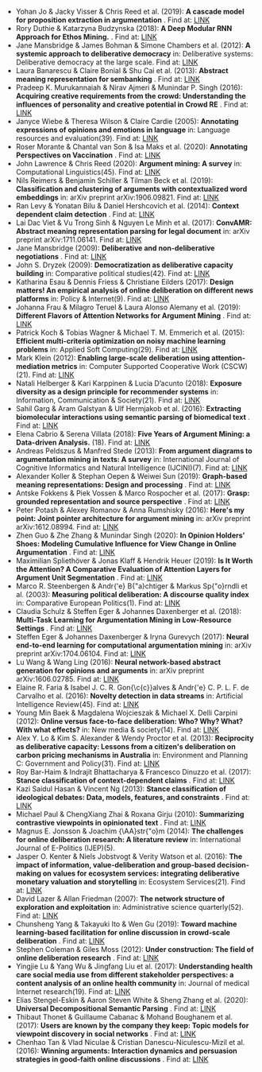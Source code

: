 - Yohan Jo & Jacky Visser & Chris Reed et al.  (2019):  **A cascade model for proposition extraction in argumentation** . Find at: [LINK](https://discovery.dundee.ac.uk/ws/files/40857139/Final_Published_Version.pdf)
- Rory Duthie & Katarzyna Budzynska  (2018):  **A Deep Modular RNN Approach for Ethos Mining.** . Find at: [LINK](https://www.ijcai.org/Proceedings/2018/0562.pdf)
- Jane Mansbridge & James Bohman & Simone Chambers et al.  (2012):  **A systemic approach to deliberative democracy** in: Deliberative systems: Deliberative democracy at the large scale. Find at: [LINK](http://wrap.warwick.ac.uk/42988/2/WRAP_Parkinson_systemic_9781107025394c01_p1-26.pdf?utm_content=buffera48ed&utm_medium=social&utm_source=facebook.com&utm_campaign=buffer)
- Laura Banarescu & Claire Bonial & Shu Cai et al.  (2013):  **Abstract meaning representation for sembanking** . Find at: [LINK](https://www.aclweb.org/anthology/W13-2322.pdf)
- Pradeep K. Murukannaiah & Nirav Ajmeri & Munindar P. Singh  (2016):  **Acquiring creative requirements from the crowd: Understanding the influences of personality and creative potential in Crowd RE** . Find at: [LINK](https://ieeexplore.ieee.org/stamp/stamp.jsp?arnumber=7765523&casa_token=2ngHOkOcPQcAAAAA:l54FVWFI2_K2JWhCXRF4Cy2Ov6IVvNA4Y2OjccfNOvU-LDVuh1Hz1GX2p7os7UkzBkGtWI9fyJo)
- Janyce Wiebe & Theresa Wilson & Claire Cardie  (2005):  **Annotating expressions of opinions and emotions in language** in: Language resources and evaluation(39). Find at: [LINK](https://link.springer.com/content/pdf/10.1007/s10579-005-7880-9.pdf)
- Roser Morante & Chantal van Son & Isa Maks et al.  (2020):  **Annotating Perspectives on Vaccination** . Find at: [LINK](https://www.aclweb.org/anthology/2020.lrec-1.611.pdf)
- John Lawrence & Chris Reed  (2020):  **Argument mining: A survey** in: Computational Linguistics(45). Find at: [LINK](https://www.researchgate.net/publication/336351909_Argument_Mining_A_Survey/link/5e21ca47299bf1e1fab9d627/download)
- Nils Reimers & Benjamin Schiller & Tilman Beck et al.  (2019):  **Classification and clustering of arguments with contextualized word embeddings** in: arXiv preprint arXiv:1906.09821. Find at: [LINK](https://arxiv.org/pdf/1906.09821.pdf)
- Ran Levy & Yonatan Bilu & Daniel Hershcovich et al.  (2014):  **Context dependent claim detection** . Find at: [LINK](https://www.aclweb.org/anthology/C14-1141.pdf)
- Lai Dac Viet & Vu Trong Sinh & Nguyen Le Minh et al.  (2017):  **ConvAMR: Abstract meaning representation parsing for legal document** in: arXiv preprint arXiv:1711.06141. Find at: [LINK](https://arxiv.org/pdf/1711.06141.pdf)
- Jane Mansbridge  (2009):  **Deliberative and non-deliberative negotiations** . Find at: [LINK](https://dash.harvard.edu/bitstream/handle/1/4415943/Mansbridge%20Deliberative.pdf)
- John S. Dryzek  (2009):  **Democratization as deliberative capacity building** in: Comparative political studies(42). Find at: [LINK](https://journals.sagepub.com/doi/pdf/10.1177/0010414009332129?casa_token=_feF9iCOIAgAAAAA:mt7DSTZGykwDthMLFkPy63dodbC2uIF4Th00F4ZO_S28yXuMU2KpcPmCy7Evrp-fwYbmziLDw2kruQ)
- Katharina Esau & Dennis Friess & Christiane Eilders  (2017):  **Design matters! An empirical analysis of online deliberation on different news platforms** in: Policy \& Internet(9). Find at: [LINK](https://onlinelibrary.wiley.com/doi/pdf/10.1002/poi3.154?casa_token=gDXx8ffTs2UAAAAA:vXtYxJt-qSbddGxjQxJhQmOVT0CgEP-V8FdBS3wW9k9MDuY8OsGob8d2T4vu9v9ZVapmXfmzcRrKuI8S)
- Johanna Frau & Milagro Teruel & Laura Alonso Alemany et al.  (2019):  **Different Flavors of Attention Networks for Argument Mining** . Find at: [LINK](https://www.aaai.org/ocs/index.php/FLAIRS/FLAIRS19/paper/viewFile/18298/17415)
- Patrick Koch & Tobias Wagner & Michael T. M. Emmerich et al.  (2015):  **Efficient multi-criteria optimization on noisy machine learning problems** in: Applied Soft Computing(29). Find at: [LINK](http://www.gm.fh-koeln.de/~konen/Publikationen/Koch2015a-ASOC.pdf)
- Mark Klein  (2012):  **Enabling large-scale deliberation using attention-mediation metrics** in: Computer Supported Cooperative Work (CSCW)(21). Find at: [LINK](https://link.springer.com/content/pdf/10.1007/s10606-012-9156-4.pdf)
- Natali Helberger & Kari Karppinen & Lucia D’acunto  (2018):  **Exposure diversity as a design principle for recommender systems** in: Information, Communication \& Society(21). Find at: [LINK](https://www.tandfonline.com/doi/full/10.1080/1369118X.2016.1271900)
- Sahil Garg & Aram Galstyan & Ulf Hermjakob et al.  (2016):  **Extracting biomolecular interactions using semantic parsing of biomedical text** . Find at: [LINK](https://www.aaai.org/ocs/index.php/AAAI/AAAI16/paper/download/11740/12014)
- Elena Cabrio & Serena Villata  (2018):  **Five Years of Argument Mining: a Data-driven Analysis.** (18). Find at: [LINK](https://www.ijcai.org/Proceedings/2018/0766.pdf)
- Andreas Peldszus & Manfred Stede  (2013):  **From argument diagrams to argumentation mining in texts: A survey** in: International Journal of Cognitive Informatics and Natural Intelligence (IJCINI)(7). Find at: [LINK](https://www.ling.uni-potsdam.de/~peldszus/ijcini2013-preprint.pdf)
- Alexander Koller & Stephan Oepen & Weiwei Sun  (2019):  **Graph-based meaning representations: Design and processing** . Find at: [LINK](https://www.aclweb.org/anthology/P19-4002.pdf)
- Antske Fokkens & Piek Vossen & Marco Rospocher et al.  (2017):  **Grasp: grounded representation and source perspective** . Find at: [LINK](https://www.aclweb.org/anthology/L16-1187.pdf)
- Peter Potash & Alexey Romanov & Anna Rumshisky  (2016):  **Here's my point: Joint pointer architecture for argument mining** in: arXiv preprint arXiv:1612.08994. Find at: [LINK](https://www.aclweb.org/anthology/D17-1143.pdf)
- Zhen Guo & Zhe Zhang & Munindar Singh  (2020):  **In Opinion Holders’ Shoes: Modeling Cumulative Influence for View Change in Online Argumentation** . Find at: [LINK](https://dl.acm.org/doi/pdf/10.1145/3366423.3380302?casa_token=AFXLAjv46jMAAAAA:TFdeMl5pzP4a3X-44Hei4IjX87LTSPiEzziK1PTQd4reumA0EYuf3yVDGmFUhGWpCL-RQrsTCDZoEw)
- Maximilian Spliethöver & Jonas Klaff & Hendrik Heuer  (2019):  **Is It Worth the Attention? A Comparative Evaluation of Attention Layers for Argument Unit Segmentation** . Find at: [LINK](http://arxiv.org/pdf/1906.10068v1)
- Marco R. Steenbergen & Andr{\'e} B{\"a}chtiger & Markus Sp{\"o}rndli et al.  (2003):  **Measuring political deliberation: A discourse quality index** in: Comparative European Politics(1). Find at: [LINK](https://link.springer.com/content/pdf/10.1057/palgrave.cep.6110002.pdf)
- Claudia Schulz & Steffen Eger & Johannes Daxenberger et al.  (2018):  **Multi-Task Learning for Argumentation Mining in Low-Resource Settings** . Find at: [LINK](http://arxiv.org/pdf/1804.04083v3)
- Steffen Eger & Johannes Daxenberger & Iryna Gurevych  (2017):  **Neural end-to-end learning for computational argumentation mining** in: arXiv preprint arXiv:1704.06104. Find at: [LINK](https://arxiv.org/pdf/1704.06104.pdf)
- Lu Wang & Wang Ling  (2016):  **Neural network-based abstract generation for opinions and arguments** in: arXiv preprint arXiv:1606.02785. Find at: [LINK](https://arxiv.org/pdf/1606.02785)
- Elaine R. Faria & Isabel J. C. R. Gon{\c{c}}alves & Andr{\'e} C. P. L. F. de Carvalho et al.  (2016):  **Novelty detection in data streams** in: Artificial Intelligence Review(45). Find at: [LINK](https://link.springer.com/content/pdf/10.1007/s10462-015-9444-8.pdf)
- Young Min Baek & Magdalena Wojcieszak & Michael X. Delli Carpini  (2012):  **Online versus face-to-face deliberation: Who? Why? What? With what effects?** in: New media \& society(14). Find at: [LINK](https://journals.sagepub.com/doi/pdf/10.1177/1461444811413191?casa_token=tv2HxKUxiX4AAAAA:dLBT4qltqtLAksmkwGRqMvawL6D3zGLN5wjwQosONbGYJiiJJKTa_ayolUgMq6rrxuSpuIGj_JmX0w)
- Alex Y. Lo & Kim S. Alexander & Wendy Proctor et al.  (2013):  **Reciprocity as deliberative capacity: Lessons from a citizen's deliberation on carbon pricing mechanisms in Australia** in: Environment and Planning C: Government and Policy(31). Find at: [LINK](https://journals.sagepub.com/doi/pdf/10.1068/c11192?casa_token=LSm4N2NZwo0AAAAA:axMFQnttWwnRJSU96JzI2wAN0Z_cG5T_S4QEFTpmIQW27ak6u0_dgcZOgf3tmOWlSBJrD3lFeQO2BQ)
- Roy Bar-Haim & Indrajit Bhattacharya & Francesco Dinuzzo et al.  (2017):  **Stance classification of context-dependent claims** . Find at: [LINK](https://www.aclweb.org/anthology/E17-1024.pdf)
- Kazi Saidul Hasan & Vincent Ng  (2013):  **Stance classification of ideological debates: Data, models, features, and constraints** . Find at: [LINK](https://www.aclweb.org/anthology/I13-1191.pdf)
- Michael Paul & ChengXiang Zhai & Roxana Girju  (2010):  **Summarizing contrastive viewpoints in opinionated text** . Find at: [LINK](https://www.aclweb.org/anthology/D10-1007.pdf)
- Magnus E. Jonsson & Joachim {\AA}str{\"o}m  (2014):  **The challenges for online deliberation research: A literature review** in: International Journal of E-Politics (IJEP)(5). 
- Jasper O. Kenter & Niels Jobstvogt & Verity Watson et al.  (2016):  **The impact of information, value-deliberation and group-based decision-making on values for ecosystem services: integrating deliberative monetary valuation and storytelling** in: Ecosystem Services(21). Find at: [LINK](https://www.sciencedirect.com/science/article/pii/S2212041616301279)
- David Lazer & Allan Friedman  (2007):  **The network structure of exploration and exploitation** in: Administrative science quarterly(52). Find at: [LINK](https://journals.sagepub.com/doi/pdf/10.2189/asqu.52.4.667?casa_token=0TsR0RBooSwAAAAA:wGcuBt3d4Nv5gfJs8Q-pjhqglLl9O5kOas9aLn-zV2TZXvkQtd-61pVT8uBWtWgif9xl4YM8ns3QBA)
- Chunsheng Yang & Takayuki Ito & Wen Gu  (2019):  **Toward machine learning-based facilitation for online discussion in crowd-scale deliberation** . Find at: [LINK](https://confit.atlas.jp/guide/event-img/jsai2019/3H3-E-3-04/public/pdf)
- Stephen Coleman & Giles Moss  (2012):  **Under construction: The field of online deliberation research** . Find at: [LINK](https://www.tandfonline.com/doi/pdf/10.1080/19331681.2011.635957?casa_token=ZaPu9WcQGuQAAAAA:T00wpHaDOk_53eU0OvKCvFlLWzdI0MsY2nS6T9McQ-ErnZTaoSNMsmBa8B_JQHdoXV3lufN6PusSYw)
- Yingjie Lu & Yang Wu & Jingfang Liu et al.  (2017):  **Understanding health care social media use from different stakeholder perspectives: a content analysis of an online health community** in: Journal of medical Internet research(19). Find at: [LINK](https://www.jmir.org/2017/4/e109/pdf)
- Elias Stengel-Eskin & Aaron Steven White & Sheng Zhang et al.  (2020):  **Universal Decompositional Semantic Parsing** . Find at: [LINK](https://www.aclweb.org/anthology/2020.acl-main.746.pdf)
- Thibaut Thonet & Guillaume Cabanac & Mohand Boughanem et al.  (2017):  **Users are known by the company they keep: Topic models for viewpoint discovery in social networks** . Find at: [LINK](https://dl.acm.org/doi/pdf/10.1145/3132847.3132897?casa_token=ZSrWMCOqDeEAAAAA:ni762kKcymBQxwLWxoDXSRgMQpEIC0flKFa7xPVlTdwgMOvBtceGtC65OBnjMPi-NW0ywIckrE1UbQ)
- Chenhao Tan & Vlad Niculae & Cristian Danescu-Niculescu-Mizil et al.  (2016):  **Winning arguments: Interaction dynamics and persuasion strategies in good-faith online discussions** . Find at: [LINK](https://dl.acm.org/doi/pdf/10.1145/2872427.2883081?casa_token=TwtuHa6PxYsAAAAA:sHJwcW_-aHYX95QxdSpYbsqX5HQMNmR8uVxteD7vX8FEI8QuvM3nR8pEvN6zpaG06U-RnGQCSf1myw)
